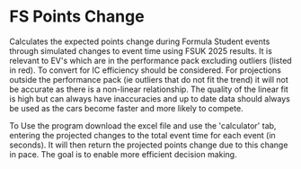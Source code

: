 # FS Points Change
Calculates the expected points change during Formula Student events through simulated changes to event time using FSUK 2025 results. It is relevant to EV's which are in the performance pack excluding outliers (listed in red). To convert for IC efficiency should be considered. For projections outside the performance pack (ie outliers that do not fit the trend) it will not be accurate as there is a non-linear relationship. The quality of the linear fit is high but can always have inaccuracies and up to date data should always be used as the cars become faster and more likely to compete.

To Use the program download the excel file and use the 'calculator' tab, entering the projected changes to the total event time for each event (in seconds). It will then return the projected points change due to this change in pace. The goal is to enable more efficient decision making. 
